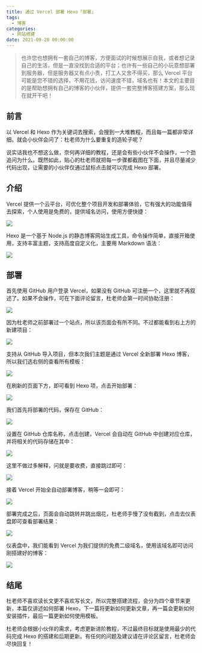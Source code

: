 ```yaml
---
title: 通过 Vercel 部署 Hexo「部署」
tags:
  - 博客
categories:
  - 网站搭建
date: 2021-09-28 00:00:00
---
```


> 也许您也想拥有一套自己的博客，方便面试的时候想展示自我，或者想记录自己的生活，但是一直没找到合适的平台；也许有一些自己的小玩意想部署到服务器，但是服务器又有点小贵，打工人又舍不得买，那么 Vercel 平台可能是您不错的选择，不用花钱，访问速度不错，域名也有！本文的主要目的是帮助想拥有自己的博客的小伙伴，提供一套完整博客搭建方案，那么现在就开干吧！

<!-- more -->

## 前言

以 Vercel 和 Hexo 作为关键词去搜索，会搜到一大堆教程，而且每一篇都非常详细。就会小伙伴会问了：杜老师为什么要重复的造轮子呢？

说实话我也不想这么做，奈何再详细的教程，还是会有些小伙伴不会操作，一个劲追问为什么。既然如此，贴心的杜老师就把每一步骤都截图在下面，并且尽量减少代码出现，让需要的小伙伴仅通过鼠标点击就可以完成 Hexo 部署。

## 介绍

Vercel 提供一个云平台，可优化整个项目开发和部署体验，它有强大的功能值得去探索，个人使用是免费的，提供域名访问，使用方便快捷：

![](https://cdn.dusays.com/2021/09/387-1.jpg)

Hexo 是一个基于 Node.js 的静态博客网站生成工具，命令操作简单，直接开箱使用，支持丰富主题，支持高度自定义化，主要用 Markdown 语法：

![](https://cdn.dusays.com/2021/09/387-2.jpg)

## 部署

首先使用 GitHub 用户登录 Vercel，如果没有 GitHub 可注册一个，这里就不再叙述了。如果不会操作，可在下面评论留言，杜老师会第一时间协助注册：

![](https://cdn.dusays.com/2021/09/387-3.jpg)

因为杜老师之前部署过一个站点，所以该页面会有所不同。不过都能看到右上方的新建项目：

![](https://cdn.dusays.com/2021/09/387-4.jpg)

支持从 GitHub 导入项目，但本次我们主题是通过 Vercel 全新部署 Hexo 博客，所以我们选右侧的查看所有模板：

![](https://cdn.dusays.com/2021/09/387-5.jpg)

在刷新的页面下方，即可看到 Hexo 项，点击开始部署：

![](https://cdn.dusays.com/2021/09/387-6.jpg)

我们首先将部署的代码，保存在 GitHub：

![](https://cdn.dusays.com/2021/09/387-7.jpg)

设置在 GitHub 仓库名称，点击创建，Vercel 会自动在 GitHub 中创建对应仓库，并将相关的代码存储在其中：

![](https://cdn.dusays.com/2021/09/387-8.jpg)

这里不做过多解释，问就是要收费，直接跳过即可：

![](https://cdn.dusays.com/2021/09/387-9.jpg)

接着 Vercel 开始全自动部署博客，稍等一会即可：

![](https://cdn.dusays.com/2021/09/387-10.jpg)

部署完成之后，页面会自动跳转并跳出烟花，杜老师手慢了没有截到，点击去仪表盘即可查看部署结果：

![](https://cdn.dusays.com/2021/09/387-11.jpg)

仪表盘中，我们能看到 Vercel 为我们提供的免费二级域名，使用该域名即可访问刚搭建好的博客：

![](https://cdn.dusays.com/2021/09/387-12.jpg)

## 结尾

杜老师不喜欢读长文更不喜欢写长文，所以完整搭建流程，会分为四个章节来更新，本篇仅讲述如何部署 Hexo，下一篇将更新如何更新文章，再一篇会更新如何安装插件，最后一篇更新如何使用模板。

杜老师会根据小伙伴的需求，考虑更新进阶教程，不过最终目标就是使用最少的代码完成 Hexo 的搭建和后期更新。有任何的问题及建议请在评论区留言，杜老师会尽快回复！
